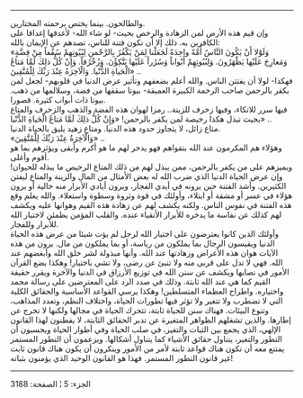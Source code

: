 ------------------------------------------------------------------------

والطالحون. بينما يختص برحمته المختارين.  
وإن قيم هذه الأرض لمن الزهادة والرخص بحيث- لو شاء الله- لأغدقها إغداقا
على الكافرين به. ذلك إلا أن تكون فتنة للناس، تصدهم عن الإيمان بالله:  
«وَلَوْلا أَنْ يَكُونَ النَّاسُ أُمَّةً واحِدَةً لَجَعَلْنا لِمَنْ يَكْفُرُ بِالرَّحْمنِ لِبُيُوتِهِمْ سُقُفاً مِنْ
فِضَّةٍ وَمَعارِجَ عَلَيْها يَظْهَرُونَ. وَلِبُيُوتِهِمْ أَبْواباً وَسُرُراً عَلَيْها يَتَّكِؤُنَ. وَزُخْرُفاً. وَإِنْ
كُلُّ ذلِكَ لَمَّا مَتاعُ الْحَياةِ الدُّنْيا. وَالْآخِرَةُ عِنْدَ رَبِّكَ لِلْمُتَّقِينَ» ..  
فهكذا- لولا أن يفتتن الناس. والله أعلم بضعفهم وتأثير عرض الدنيا في
قلوبهم- لجعل لمن يكفر بالرحمن صاحب الرحمة الكبيرة العميقة- بيوتا سقفها
من فضة، وسلالمها من ذهب. بيوتا ذات أبواب كثيرة. قصورا.  
فيها سرر للاتكاء، وفيها زخرف للزينة.. رمزا لهوان هذه الفضة والذهب
والزخرف والمتاع بحيث تبذل هكذا رخيصة لمن يكفر بالرحمن! «وَإِنْ كُلُّ ذلِكَ لَمَّا
مَتاعُ الْحَياةِ الدُّنْيا» ..  
متاع زائل، لا يتجاوز حدود هذه الدنيا. ومتاع زهيد يليق بالحياة الدنيا.  
«وَالْآخِرَةُ عِنْدَ رَبِّكَ لِلْمُتَّقِينَ» ..  
وهؤلاء هم المكرمون عند الله بتقواهم فهو يدخر لهم ما هو أكرم وأبقى
ويؤثرهم بما هو أقوم وأغلى.  
ويميزهم على من يكفر بالرحمن، ممن يبذل لهم من ذلك المتاع الرخيص ما يبذله
للحيوان! وإن عرض الحياة الدنيا الذي ضرب الله له بعض الأمثال من المال
والزينة والمتاع ليفتن الكثيرين. وأشد الفتنة حين يرونه في أيدي الفجار،
ويرون أيادي الأبرار منه خالية أو يرون هؤلاء في عسر أو مشقة أو ابتلاء،
وأولئك في قوة وثروة وسطوة واستعلاء. والله يعلم وقع هذه الفتنة في نفوس
الناس. ولكنه يكشف لهم عن زهادة هذه القيم وهوانها عليه ويكشف لهم كذلك عن
نفاسة ما يدخره للأبرار الأتقياء عنده. والقلب المؤمن يطمئن لاختيار الله
للأبرار وللفجار.  
وأولئك الذين كانوا يعترضون على اختيار الله لرجل لم يؤت شيئا من عرض هذه
الحياة الدنيا ويقيسون الرجال بما يملكون من رياسة، أو بما يملكون من مال.
يرون من هذه الآيات هوان هذه الأعراض وزهادتها عند الله. وأنها مبذولة لشر
خلق الله وأبغضهم عند الله. فهي لا تدل على قربى منه ولا تنبئ عن رضى، ولا
تشي باختيار! وهكذا يضع القرآن الأمور في نصابها ويكشف عن سنن الله في
توزيع الأرزاق في الدنيا والآخرة ويقرر حقيقة القيم كما هي عند الله ثابتة.
وذلك في صدد الرد على المعترضين على رسالة محمد واختياره. واطراح العظماء
المتسلطين! وهكذا يرسي القواعد الأساسية والحقائق الكلية التي لا تضطرب ولا
تتغير ولا تؤثر فيها تطورات الحياة، واختلاف النظم، وتعدد المذاهب، وتنوع
البيئات. فهناك سنن للحياة ثابتة، تتحرك الحياة في مجالها ولكنها لا تخرج
عن إطارها. والذين تشغلهم الظواهر المتغيرة عن تدبر الحقائق الثابتة، لا
يفطنون لهذا القانون الإلهي، الذي يجمع بين الثبات والتغير، في صلب الحياة
وفي أطوار الحياة ويحسبون أن التطور والتغير، يتناول حقائق الأشياء كما
يتناول أشكالها. ويزعمون أن التطور المستمر يمتنع معه أن تكون هناك قواعد
ثابتة لأمر من الأمور وينكرون أن يكون هناك قانون ثابت غير قانون التطور
المستمر. فهذا هو القانون الوحيد الذي يؤمنون بثباته!

------------------------------------------------------------------------

الجزء: 5 ¦ الصفحة: 3188
